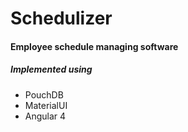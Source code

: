 <h1>Schedulizer</h1>
<h4>Employee schedule managing software</h4>

<h5>
    Implemented using
</h5>
<ul>
    <li>PouchDB</li>
    <li>MaterialUI</li>
    <li>Angular 4</li>
</ul>